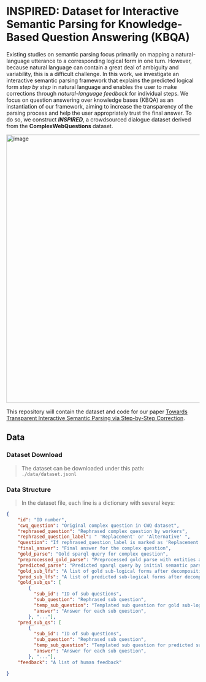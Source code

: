 # INSPIRED: Dataset for Interactive Semantic Parsing for Knowledge-Based Question Answering (KBQA)

Existing studies on semantic parsing focus primarily on mapping a natural-language utterance to a corresponding logical form in one turn. However, because natural language can contain a great deal of ambiguity and variability, this is a difficult challenge. In this work, we investigate an interactive semantic parsing framework that explains the predicted logical form *step by step* in natural language and enables the user to make corrections through *natural-language feedback* for individual steps. We focus on question answering over knowledge bases (KBQA) as an instantiation of our framework, aiming to increase the transparency of the parsing process and help the user appropriately trust the final answer.  To do so, we construct ***INSPIRED***, a crowdsourced dialogue dataset derived from the **ComplexWebQuestions** dataset.

<img width="700" alt="image" src="https://i.postimg.cc/xdTCxLn9/framework.png" div align=center>

This repository will contain the dataset and code for our paper [Towards Transparent Interactive Semantic Parsing via Step-by-Step Correction](https://arxiv.org/abs/2110.08345).

## Data
### Dataset Download
> The dataset can be downloaded under this path: `./data/dataset.jsonl`

### Data Structure
> In the dataset file, each line is a dictionary with several keys:

```json
{
    "id": "ID number",
    "cwq_question": "Original complex question in CWQ dataset",
    "rephrased_question": "Rephrased complex question by workers",
    "rephrased_question_label": " 'Replacement' or 'Alternative' ",
    "question": "If rephrased_question_label is marked as 'Replacement', set the value the same as rephrased_question; Otherwise, set it the same as cwq_question",
    "final_answer": "Final answer for the complex question",
    "gold_parse": "Gold sparql query for complex question",
    "preprocessed_gold_parse": "Preprocessed gold parse with entities and prefix replaced",
    "predicted_parse": "Predicted sparql query by initial semantic parser",
    "gold_sub_lfs": "A list of gold sub-logical forms after decomposition",
    "pred_sub_lfs": "A list of predicted sub-logical forms after decomposition",
    "gold_sub_qs": [
        {
          "sub_id": "ID of sub questions",
          "sub_question": "Rephrased sub question",
          "temp_sub_question": "Templated sub question for gold sub-logical form",
          "answer": "Answer for each sub question",
        }, "..."], 
    "pred_sub_qs": [
        {
          "sub_id": "ID of sub questions",
          "sub_question": "Rephrased sub question",
          "temp_sub_question": "Templated sub question for predicted sub-logical form",
          "answer": "Answer for each sub question",
        }, "..."], 
    "feedback": "A list of human feedback"
    
}
```

